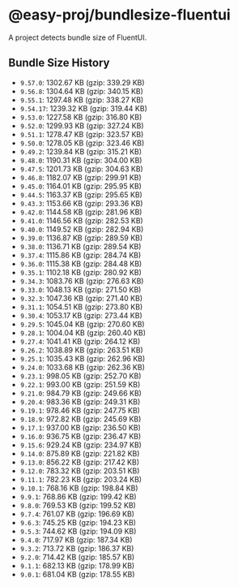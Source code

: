 # @easy-proj/bundlesize-fluentui

A project detects bundle size of FluentUI.

## Bundle Size History

- `9.57.0`: 1302.67 KB (gzip: 339.29 KB)
- `9.56.8`: 1304.64 KB (gzip: 340.15 KB)
- `9.55.1`: 1297.48 KB (gzip: 338.27 KB)
- `9.54.17`: 1239.32 KB (gzip: 319.44 KB)
- `9.53.0`: 1227.58 KB (gzip: 316.80 KB)
- `9.52.0`: 1299.93 KB (gzip: 327.24 KB)
- `9.51.1`: 1278.47 KB (gzip: 323.57 KB)
- `9.50.0`: 1278.05 KB (gzip: 323.46 KB)
- `9.49.2`: 1239.84 KB (gzip: 315.21 KB)
- `9.48.0`: 1190.31 KB (gzip: 304.00 KB)
- `9.47.5`: 1201.73 KB (gzip: 304.63 KB)
- `9.46.8`: 1182.07 KB (gzip: 299.91 KB)
- `9.45.0`: 1164.01 KB (gzip: 295.95 KB)
- `9.44.5`: 1163.37 KB (gzip: 295.65 KB)
- `9.43.3`: 1153.66 KB (gzip: 293.36 KB)
- `9.42.0`: 1144.58 KB (gzip: 281.96 KB)
- `9.41.0`: 1146.56 KB (gzip: 282.53 KB)
- `9.40.0`: 1149.52 KB (gzip: 282.94 KB)
- `9.39.0`: 1136.87 KB (gzip: 289.59 KB)
- `9.38.0`: 1136.71 KB (gzip: 289.54 KB)
- `9.37.4`: 1115.86 KB (gzip: 284.74 KB)
- `9.36.0`: 1115.38 KB (gzip: 284.48 KB)
- `9.35.1`: 1102.18 KB (gzip: 280.92 KB)
- `9.34.3`: 1083.76 KB (gzip: 276.63 KB)
- `9.33.0`: 1048.13 KB (gzip: 271.50 KB)
- `9.32.3`: 1047.36 KB (gzip: 271.40 KB)
- `9.31.1`: 1054.51 KB (gzip: 273.80 KB)
- `9.30.4`: 1053.17 KB (gzip: 273.44 KB)
- `9.29.5`: 1045.04 KB (gzip: 270.60 KB)
- `9.28.1`: 1004.04 KB (gzip: 260.40 KB)
- `9.27.4`: 1041.41 KB (gzip: 264.12 KB)
- `9.26.2`: 1038.89 KB (gzip: 263.51 KB)
- `9.25.1`: 1035.43 KB (gzip: 262.96 KB)
- `9.24.0`: 1033.68 KB (gzip: 262.36 KB)
- `9.23.1`: 998.05 KB (gzip: 252.70 KB)
- `9.22.1`: 993.00 KB (gzip: 251.59 KB)
- `9.21.0`: 984.79 KB (gzip: 249.66 KB)
- `9.20.4`: 983.36 KB (gzip: 249.31 KB)
- `9.19.1`: 978.46 KB (gzip: 247.75 KB)
- `9.18.9`: 972.82 KB (gzip: 245.69 KB)
- `9.17.1`: 937.00 KB (gzip: 236.50 KB)
- `9.16.0`: 936.75 KB (gzip: 236.47 KB)
- `9.15.6`: 929.24 KB (gzip: 234.97 KB)
- `9.14.0`: 875.89 KB (gzip: 221.82 KB)
- `9.13.0`: 856.22 KB (gzip: 217.42 KB)
- `9.12.0`: 783.32 KB (gzip: 203.51 KB)
- `9.11.1`: 782.23 KB (gzip: 203.24 KB)
- `9.10.1`: 768.16 KB (gzip: 198.84 KB)
- `9.9.1`: 768.86 KB (gzip: 199.42 KB)
- `9.8.0`: 769.53 KB (gzip: 199.52 KB)
- `9.7.4`: 761.07 KB (gzip: 196.69 KB)
- `9.6.3`: 745.25 KB (gzip: 194.23 KB)
- `9.5.3`: 744.62 KB (gzip: 194.09 KB)
- `9.4.0`: 717.97 KB (gzip: 187.34 KB)
- `9.3.2`: 713.72 KB (gzip: 186.37 KB)
- `9.2.0`: 714.42 KB (gzip: 185.57 KB)
- `9.1.1`: 682.13 KB (gzip: 178.99 KB)
- `9.0.1`: 681.04 KB (gzip: 178.55 KB)
